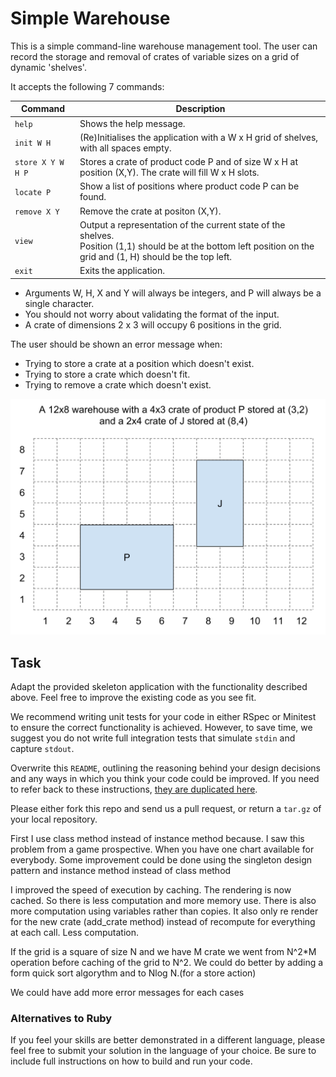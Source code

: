 # Simple Warehouse
This is a simple command-line warehouse management tool. The user can record the storage and removal of crates of variable sizes on a grid of dynamic 'shelves'.

It accepts the following 7 commands:

| Command | Description |
| --- | --- |
| `help` | Shows the help message. |
| `init W H` | (Re)Initialises the application with a W x H grid of shelves, with all spaces empty. |
| `store X Y W H P` | Stores a crate of product code P and of size W x H at position (X,Y). The crate will fill W x H slots.|
| `locate P` | Show a list of positions where product code P can be found. |
| `remove X Y` | Remove the crate at positon (X,Y). |
| `view` | Output a representation of the current state of the shelves.<br>Position (1,1) should be at the bottom left position on the grid and (1, H) should be the top left. |
| `exit` | Exits the application. |

- Arguments W, H, X and Y will always be integers, and P will always be a single character.
- You should not worry about validating the format of the input.
- A crate of dimensions 2 x 3 will occupy 6 positions in the grid.

The user should be shown an error message when:
- Trying to store a crate at a position which doesn't exist.
- Trying to store a crate which doesn't fit.
- Trying to remove a crate which doesn't exist.

![](./example.svg)

## Task
Adapt the provided skeleton application with the functionality described above.  Feel free to improve the existing code as you see fit.

We recommend writing unit tests for your code in either RSpec or Minitest to ensure the correct functionality is
achieved.  However, to save time, we suggest you do not write full integration tests that simulate `stdin` and capture `stdout`.


Overwrite this `README`, outlining the reasoning behind your design decisions and any ways in which you think your code could be improved.  If you need to refer back to these instructions, [they are duplicated here](./INSTRUCTIONS.md).

Please either fork this repo and send us a pull request, or return a `tar.gz` of your local repository.

First I use class method instead of instance method because.
I saw this problem from a game prospective. When you have one chart available
for everybody. Some improvement could be done using the singleton design pattern
and instance method instead of class method

I improved the speed of execution by caching. The rendering is now cached. So there is
less computation and more memory use.
There is also more computation using variables rather than copies.
It also only re render for the new crate (add_crate method) instead
of recompute for everything at each call. Less computation.

If the grid is a square of size N and we have M crate we went from N^2*M operation before
caching of the grid to N^2. We could do better by adding a form quick sort
algorythm and to Nlog N.(for a store action)

We could have add more error messages for each cases


### Alternatives to Ruby
If you feel your skills are better demonstrated in a different language, please feel free to submit your solution in the language of your choice.  Be sure to include full instructions on how to build and run your code.
